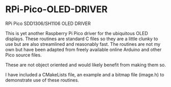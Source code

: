 # RPi-Pico-OLED-DRIVER
RPi Pico SDD1306/SH1106 OLED DRIVER

This is yet another Raspberry Pi Pico driver for the ubiquitous OLED displays.
These routines are standard C files so they are a little clunky to use but
  are also streamlined and reasonably fast. The routines are not my own but have
  been adapted from freely available online Arduino and other Pico source files.
  
These are not object oriented and would likely benefit from making them so.

I have included a CMakeLists file, an example and a bitmap file (image.h)
to demonstrate use of these routines.

